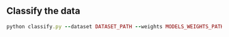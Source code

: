
## Classify the data
```ruby
python classify.py --dataset DATASET_PATH --weights MODELS_WEIGHTS_PATH --classes ВПВ ВПП ОИ ЧПИ --name 'resnet101' 'swin_vit' --device cuda or cpu 
```
